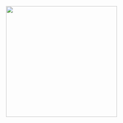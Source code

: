 <div align="center">

<img src="https://github.com/user-attachments/assets/e85ba1a9-fa9a-414f-a22c-cd6282de4638" width="300"/>

</div>
